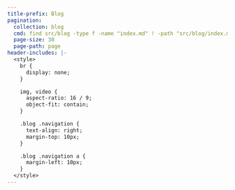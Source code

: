 ```yaml
---
title-prefix: Blog
pagination:
  collection: blog
  cmd: find src/blog -type f -name "index.md" ! -path "src/blog/index.md" ! -path "src/blog/tags/index.md"
  page-size: 30
  page-path: page
header-includes: |-
  <style>
    br {
      display: none;
    }

    img, video {
      aspect-ratio: 16 / 9;
      object-fit: contain;
    }

    .blog .navigation {
      text-align: right;
      margin-top: 10px;
    }

    .blog .navigation a {
      margin-left: 10px;
    }
  </style>
---
```


